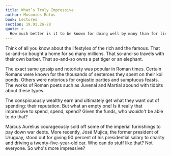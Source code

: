 ```yaml
---
title: What’s Truly Impressive
author: Musonius Rufus
book: Lectures
section: 19.91.26-28
quote: >
  How much better is it to be known for doing well by many than for living extravagantly? How much more worthy than spending on sticks and stones is it to spend on people?
---
```


Think of all you know about the lifestyles of the rich and the famous. That so-and-so bought a home for so many millions. That so-and-so travels with their own barber. That so-and-so owns a pet tiger or an elephant.

The exact same gossip and notoriety was popular in Roman times. Certain Romans were known for the thousands of sesterces they spent on their koi ponds. Others were notorious for orgiastic parties and sumptuous feasts. The works of Roman poets such as Juvenal and Martial abound with tidbits about these types.

The conspicuously wealthy earn and ultimately get what they want out of spending: their reputation. But what an empty one! Is it really that impressive to spend, spend, spend? Given the funds, who _wouldn't_ be able to do that?

Marcus Aurelius courageously sold off some of the imperial furnishings to pay down war debts. More recently, José Mujica, the former president of Uruguay, stood out for giving 90 percent of his presidential salary to charity and driving a twenty-five-year-old car. Who can do stuff like that? Not everyone. So who's more impressive?
